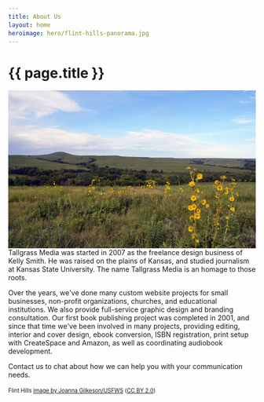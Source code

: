 ```yaml
---
title: About Us
layout: home
heroimage: hero/flint-hills-panorama.jpg
---
```


# {{ page.title }} 

<img src="/images/hero/19130964193_861c93670e_z.jpg" style="float:right;margin-left:1em;" />Tallgrass Media was started in 2007 as the freelance design business of Kelly Smith. He was raised on the plains of Kansas, and studied journalism at Kansas State University. The name Tallgrass Media is an homage to those roots.

Over the years, we've done many custom website projects for small businesses, non-profit organizations, churches, and educational institutions. We also provide full-service graphic design and branding consultation. Our first book publishing project was completed in 2001, and since that time we've been involved in many projects, providing editing, interior and cover design, ebook conversion, ISBN registration, print setup with CreateSpace and Amazon, as well as coordinating audiobook development.

Contact us to chat about how we can help you with your communication needs.

<span style="font-size:80%;">Flint Hills <a href="https://www.flickr.com/photos/usfwsmidwest/19130964193">image by Joanna Gilkeson/USFWS</a> (<a href="https://creativecommons.org/licenses/by/2.0/">CC BY 2.0</a>)</span> 

